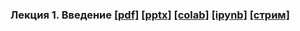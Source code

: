 ### Лекция 1. Введение [[pdf]](./lecture_01/presentation.pdf) [[pptx]](./lecture_01/presentation.pptx) [[colab]](https://colab.research.google.com/drive/1Kx8iljVNfGjR3pAGK9NO0Ks7-xaXsZ0i?usp=sharing) [[ipynb]](./lecture_01/lecture1.ipynb) [[стрим]](https://youtu.be/cFZsY2RfltE) 

